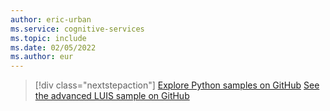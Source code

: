 ```yaml
---
author: eric-urban
ms.service: cognitive-services
ms.topic: include
ms.date: 02/05/2022
ms.author: eur
---
```


> [!div class="nextstepaction"]
> [Explore Python samples on GitHub](https://aka.ms/speech/github-python)
> [See the advanced LUIS sample on GitHub](https://github.com/Azure/pizza_luis_bot)
